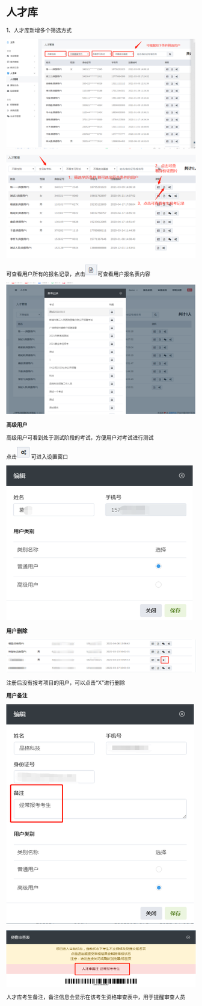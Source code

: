 # 人才库

1、人才库新增多个筛选方式

![img](./assets/1665623429559-7.png)

![img](./assets/1665623429558-1.png)

可查看用户所有的报名记录，点击![img](./assets/1665623429558-2.png)可查看用户报名表内容

![img](./assets/1665623429558-3.png)



**高级用户**

高级用户可看到处于测试阶段的考试，方便用户对考试进行测试



点击![img](./assets/1665623429558-4.png)可进入设置窗口

![img](./assets/1665623429558-5.png)

**用户删除**

![image-20221013091300522](./assets/image-20221013091300522.png)

注册后没有报考项目的用户，可以点击“X”进行删除



**用户备注**

![image-20221101095931323](./assets/image-20221101095931323.png)



![image-20221101100134399](./assets/image-20221101100134399.png)

人才库考生备注，备注信息会显示在该考生资格审查表中，用于提醒审查人员
